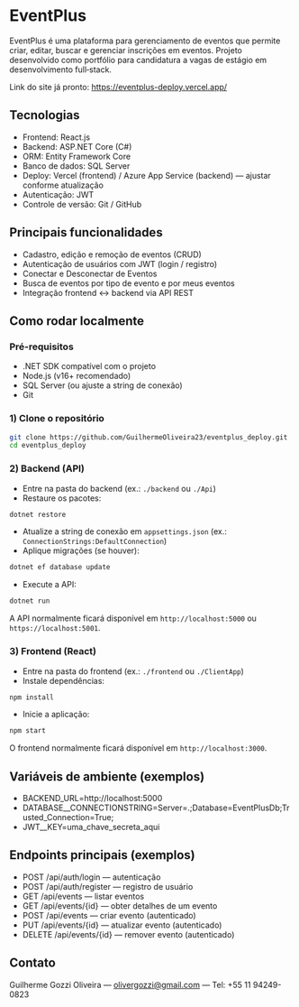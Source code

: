 # EventPlus

EventPlus é uma plataforma para gerenciamento de eventos que permite criar, editar, buscar e gerenciar inscrições em eventos. Projeto desenvolvido como portfólio para candidatura a vagas de estágio em desenvolvimento full‑stack.

Link do site já pronto: https://eventplus-deploy.vercel.app/

## Tecnologias
- Frontend: React.js  
- Backend: ASP.NET Core (C#)  
- ORM: Entity Framework Core  
- Banco de dados: SQL Server  
- Deploy: Vercel (frontend) / Azure App Service (backend) — ajustar conforme atualização  
- Autenticação: JWT  
- Controle de versão: Git / GitHub

## Principais funcionalidades
- Cadastro, edição e remoção de eventos (CRUD)  
- Autenticação de usuários com JWT (login / registro)  
- Conectar e Desconectar de Eventos  
- Busca de eventos por tipo de evento e por meus eventos  
- Integração frontend ↔ backend via API REST


## Como rodar localmente

### Pré-requisitos
- .NET SDK compatível com o projeto  
- Node.js (v16+ recomendado)  
- SQL Server (ou ajuste a string de conexão)  
- Git

### 1) Clone o repositório
```bash
git clone https://github.com/GuilhermeOliveira23/eventplus_deploy.git
cd eventplus_deploy
```

### 2) Backend (API)
- Entre na pasta do backend (ex.: `./backend` ou `./Api`)  
- Restaure os pacotes:
```bash
dotnet restore
```
- Atualize a string de conexão em `appsettings.json` (ex.: `ConnectionStrings:DefaultConnection`)  
- Aplique migrações (se houver):
```bash
dotnet ef database update
```
- Execute a API:
```bash
dotnet run
```
A API normalmente ficará disponível em `http://localhost:5000` ou `https://localhost:5001`.

### 3) Frontend (React)
- Entre na pasta do frontend (ex.: `./frontend` ou `./ClientApp`)  
- Instale dependências:
```bash
npm install
```
- Inicie a aplicação:
```bash
npm start
```
O frontend normalmente ficará disponível em `http://localhost:3000`.

## Variáveis de ambiente (exemplos)
- BACKEND_URL=http://localhost:5000  
- DATABASE__CONNECTIONSTRING=Server=.;Database=EventPlusDb;Trusted_Connection=True;  
- JWT__KEY=uma_chave_secreta_aqui


## Endpoints principais (exemplos)
- POST /api/auth/login — autenticação  
- POST /api/auth/register — registro de usuário  
- GET /api/events — listar eventos  
- GET /api/events/{id} — obter detalhes de um evento  
- POST /api/events — criar evento (autenticado)  
- PUT /api/events/{id} — atualizar evento (autenticado)  
- DELETE /api/events/{id} — remover evento (autenticado)

## Contato
Guilherme Gozzi Oliveira — olivergozzi@gmail.com — Tel: +55 11 94249-0823
